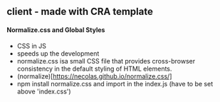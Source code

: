 ## client - made with CRA template

#### Normalize.css and Global Styles

- CSS in JS
- speeds up the development
- normalize.css isa small CSS file that provides cross-browser consistency in the default styling of HTML elements.
- (normalize)[https://necolas.github.io/normalize.css/]
- npm install normalize.css and import in the index.js (have to be set above 'index.css')
